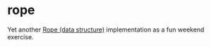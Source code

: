 # rope

Yet another [Rope (data structure)](https://en.wikipedia.org/wiki/Rope_(data_structure)) implementation as a fun weekend exercise.
